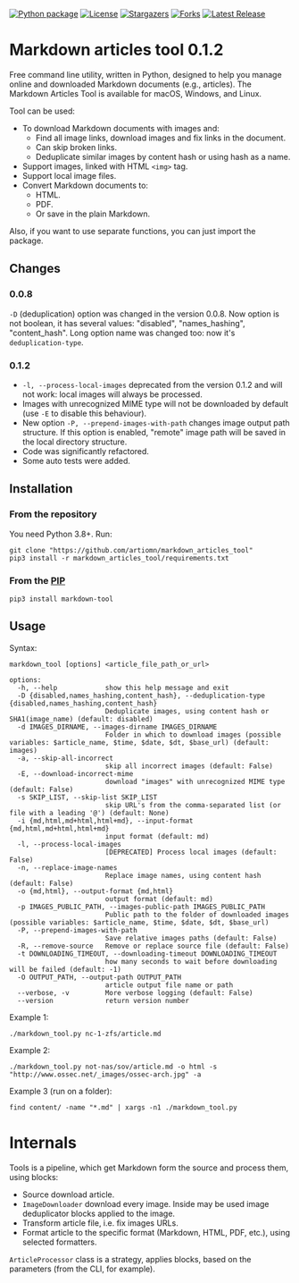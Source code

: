 [![Python package](https://github.com/artiomn/markdown_images_downloader/workflows/Python%20package/badge.svg)](https://github.com/artiomn/markdown_articles_tool/actions/)
[![License](https://img.shields.io/badge/license-MIT-brightgreen.svg)](https://opensource.org/licenses/MIT)
[![Stargazers](https://img.shields.io/github/stars/artiomn/markdown_images_downloader.svg)](https://github.com/artiomn/markdown_images_downloader/stargazers)
[![Forks](https://img.shields.io/github/forks/artiomn/markdown_images_downloader.svg)](https://github.com/artiomn/markdown_images_downloader/network/members)
[![Latest Release](https://img.shields.io/github/v/release/artiomn/markdown_images_downloader.svg)](https://github.com/artiomn/markdown_images_downloader/releases)


# Markdown articles tool 0.1.2

Free command line utility, written in Python, designed to help you manage online and downloaded Markdown documents (e.g., articles).
The Markdown Articles Tool is available for macOS, Windows, and Linux. 

Tool can be used:

- To download Markdown documents with images and:
  * Find all image links, download images and fix links in the document.
  * Can skip broken links.
  * Deduplicate similar images by content hash or using hash as a name.
- Support images, linked with HTML `<img>` tag.
- Support local image files.
- Convert Markdown documents to:
  * HTML.
  * PDF.
  * Or save in the plain Markdown.

Also, if you want to use separate functions, you can just import the package.


## Changes

### 0.0.8

`-D` (deduplication) option was changed in the version 0.0.8. Now option is not boolean, it has several values: "disabled", "names_hashing", "content_hash".
  Long option name was changed too: now it's `deduplication-type`.

### 0.1.2

- `-l, --process-local-images` deprecated from the version 0.1.2 and will not work: local images will always be processed.
- Images with unrecognized MIME type will not be downloaded by default (use `-E` to disable this behaviour).
- New option `-P, --prepend-images-with-path` changes image output path structure. If this option is enabled,
  "remote" image path will be saved in the local directory structure.
- Code was significantly refactored.
- Some auto tests were added.


## Installation

### From the repository

You need Python 3.8+.
Run:

```
git clone "https://github.com/artiomn/markdown_articles_tool"
pip3 install -r markdown_articles_tool/requirements.txt
```

### From the [PIP](https://pypi.org/project/markdown-tool/)

```
pip3 install markdown-tool
```


## Usage

Syntax:

```
markdown_tool [options] <article_file_path_or_url>

options:
  -h, --help            show this help message and exit
  -D {disabled,names_hashing,content_hash}, --deduplication-type {disabled,names_hashing,content_hash}
                        Deduplicate images, using content hash or SHA1(image_name) (default: disabled)
  -d IMAGES_DIRNAME, --images-dirname IMAGES_DIRNAME
                        Folder in which to download images (possible variables: $article_name, $time, $date, $dt, $base_url) (default: images)
  -a, --skip-all-incorrect
                        skip all incorrect images (default: False)
  -E, --download-incorrect-mime
                        download "images" with unrecognized MIME type (default: False)
  -s SKIP_LIST, --skip-list SKIP_LIST
                        skip URL's from the comma-separated list (or file with a leading '@') (default: None)
  -i {md,html,md+html,html+md}, --input-format {md,html,md+html,html+md}
                        input format (default: md)
  -l, --process-local-images
                        [DEPRECATED] Process local images (default: False)
  -n, --replace-image-names
                        Replace image names, using content hash (default: False)
  -o {md,html}, --output-format {md,html}
                        output format (default: md)
  -p IMAGES_PUBLIC_PATH, --images-public-path IMAGES_PUBLIC_PATH
                        Public path to the folder of downloaded images (possible variables: $article_name, $time, $date, $dt, $base_url)
  -P, --prepend-images-with-path
                        Save relative images paths (default: False)
  -R, --remove-source   Remove or replace source file (default: False)
  -t DOWNLOADING_TIMEOUT, --downloading-timeout DOWNLOADING_TIMEOUT
                        how many seconds to wait before downloading will be failed (default: -1)
  -O OUTPUT_PATH, --output-path OUTPUT_PATH
                        article output file name or path
  --verbose, -v         More verbose logging (default: False)
  --version             return version number
```

Example 1:

```
./markdown_tool.py nc-1-zfs/article.md
```

Example 2:

```
./markdown_tool.py not-nas/sov/article.md -o html -s "http://www.ossec.net/_images/ossec-arch.jpg" -a
```

Example 3 (run on a folder):

```
find content/ -name "*.md" | xargs -n1 ./markdown_tool.py
```


# Internals

Tools is a pipeline, which get Markdown form the source and process them, using blocks:

- Source download article.
- `ImageDownloader` download every image.
  Inside may be used image deduplicator blocks applied to the image.
- Transform article file, i.e. fix images URLs.
- Format article to the specific format (Markdown, HTML, PDF, etc.), using selected formatters.

`ArticleProcessor` class is a strategy, applies blocks, based on the parameters (from the CLI, for example).
